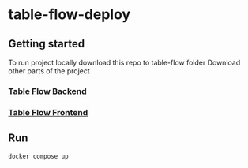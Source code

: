 # table-flow-deploy

## Getting started
To run project locally download this repo to table-flow folder
Download other parts of the project
### [Table Flow Backend](https://github.com/ivan-hryshko/table-flow-be)
### [Table Flow Frontend](https://github.com/tetiana-kozak/restaurant-booking-system/tree/develop)

## Run
  ```sh
docker compose up
  ```

